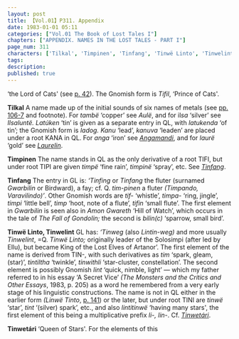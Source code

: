 ```yaml
---
layout: post
title: 【Vol.01】P311. Appendix
date: 1983-01-01 05:11
categories: ["Vol.01 The Book of Lost Tales I"]
chapters: ["APPENDIX. NAMES IN THE LOST TALES - PART I"]
page_num: 311
characters: ['Tilkal', 'Timpinen', 'Tinfang', 'Tinwë Linto', 'Tinwelint', 'Tinwetári']
tags: 
description: 
published: true
---
```


<p style="text-indent: 0;">
‘the Lord of Cats' (see <a href="{{site.baseurl}}/vol01-p42">p. 42</a>). The Gnomish form is <I>Tifil</I>, ‘Prince of Cats'.
</p>

<B>Tilkal</B>   A name made up of the initial sounds of six names of metals (see [pp. 106-7]({{site.baseurl}}/vol01-p106) and footnote). For <I>tambë</I> ‘copper’ see <I>Aulë</I>, and for il<I>sa</I> ‘silver’ see <I>Ilsaluntë. Latúken</I> ‘tin’ is given as a separate entry in QL, with <I>latukenda</I> ‘of tin’; the Gnomish form is <I>ladog. Kanu</I> ‘lead’, <I>kanuva</I> ‘leaden’ are placed under a root KANA in QL. For <I>anga</I> ‘iron’ see <I>[Angamandi]({{site.baseurl}}/characters#Angamandi)</I>, and for <I>laurë</I> ‘gold’ see <I>[Laurelin]({{site.baseurl}}/characters#Laurelin)</I>.

<B>Timpinen</B>   The name stands in QL as the only derivative of a root TIFI, but under root TIPI are given <I>timpë</I> ‘fine rain’, <I>timpinë</I> ‘spray’, etc. See <I>[Tinfang]({{site.baseurl}}/characters#Tinfang)</I>.

<B>Tinfang</B>   The entry in GL is: <I>‘Tinfing</I> or <I>Tinfang</I> the fluter (surnamed <I>Gwarbilin</I> or Birdward), a fay; cf. Q. <I>tim-pinen</I> a fluter <I>(Timpando, Varavilindo)’</I>. Other Gnomish words are <I>tif-</I> ‘whistle’, <I>timpa-</I> ‘ring, jingle’, <I>timpi</I> ‘little bell’, <I>timp</I> ‘hoot, note of a flute’, <I>tifin</I> ‘small flute’. The first element in <I>Gwarbilin</I> is seen also in <I>Amon Gwareth</I> ‘Hill of Watch’, which occurs in the tale of <I>The Fall of Gondolin;</I> the second is <I>bilin(c)</I> ‘sparrow, small bird’.

<B>Tinwë Linto, Tinwelint</B> GL has: <I>‘Tinweg</I> (also <I>Lintin-weg)</I> and more usually <I>Tinwelint</I>, =Q. <I>Tinwë Linto;</I> originally leader of the Solosimpi (after led by Ellu), but became King of the Lost Elves of Artanor’. The first element of the name is derived from TIN-, with such derivatives as <I>tim</I> ‘spark, gleam, (star)’, <I>tintiltha</I> ‘twinkle’, <I>tinwithli</I> ‘star-cluster, constellation’. The second element is possibly Gnomish <I>lint</I> ‘quick, nimble, light’ — which my father referred to in his essay ‘A Secret Vice’ <I>(The Monsters and the Critics and Other Essays</I>, 1983, p. 205) as a word he remembered from a very early stage of his linguistic constructions. The name is not in QL either in the earlier form <I>(Linwë Tinto</I>, [p. 141]({{site.baseurl}}/vol01-p141)) or the later, but under root TINI are <I>tinwë</I> ‘star’, <I>tint</I> ‘(silver) spark’, etc., and also <I>lintitinwë</I> ‘having many stars', the first element of this being a multiplicative prefix <I>li-, lin-</I>. Cf. <I>[Tinwetári]({{site.baseurl}}/characters#Tinwetári)</I>.

<B>Tinwetári</B>   ‘Queen of Stars'.  For the elements of this

